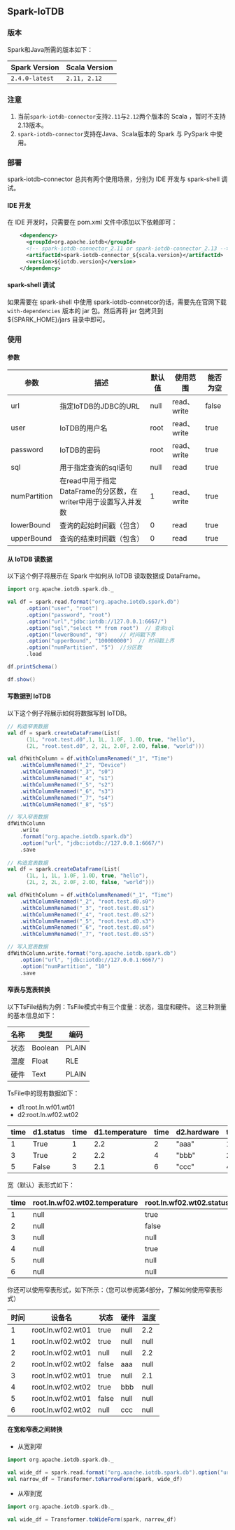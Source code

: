 <!--

    Licensed to the Apache Software Foundation (ASF) under one
    or more contributor license agreements.  See the NOTICE file
    distributed with this work for additional information
    regarding copyright ownership.  The ASF licenses this file
    to you under the Apache License, Version 2.0 (the
    "License"); you may not use this file except in compliance
    with the License.  You may obtain a copy of the License at
    
        http://www.apache.org/licenses/LICENSE-2.0
    
    Unless required by applicable law or agreed to in writing,
    software distributed under the License is distributed on an
    "AS IS" BASIS, WITHOUT WARRANTIES OR CONDITIONS OF ANY
    KIND, either express or implied.  See the License for the
    specific language governing permissions and limitations
    under the License.

-->

## Spark-IoTDB

### 版本

Spark和Java所需的版本如下：

| Spark Version  | Scala Version |
|----------------|---------------|
| `2.4.0-latest` | `2.11, 2.12`  |

### 注意

1. 当前`spark-iotdb-connector`支持`2.11`与`2.12`两个版本的 Scala ，暂时不支持2.13版本。
2. `spark-iotdb-connector`支持在Java、Scala版本的 Spark 与 PySpark 中使用。

### 部署

spark-iotdb-connector 总共有两个使用场景，分别为 IDE 开发与 spark-shell 调试。

#### IDE 开发

在 IDE 开发时，只需要在 pom.xml 文件中添加以下依赖即可：

``` xml
    <dependency>
      <groupId>org.apache.iotdb</groupId>
      <!-- spark-iotdb-connector_2.11 or spark-iotdb-connector_2.13 -->
      <artifactId>spark-iotdb-connector_${scala.version}</artifactId>
      <version>${iotdb.version}</version>
    </dependency>
```

#### spark-shell 调试

如果需要在 spark-shell 中使用 spark-iotdb-connetcor的话，需要先在官网下载 `with-dependencies` 版本的 jar 包。然后再将 jar 包拷贝到 ${SPARK_HOME}/jars 目录中即可。


### 使用

#### 参数

| 参数         | 描述                                        | 默认值 | 使用范围    | 能否为空 |
| ------------ |-------------------------------------------| ------ | ----------- | -------- |
| url          | 指定IoTDB的JDBC的URL                          | null   | read、write | false    |
| user         | IoTDB的用户名                                 | root   | read、write | true     |
| password     | IoTDB的密码                                  | root   | read、write | true     |
| sql          | 用于指定查询的sql语句                              | null   | read        | true     |
| numPartition | 在read中用于指定DataFrame的分区数，在writer中用于设置写入并发数 | 1      | read、write | true     |
| lowerBound   | 查询的起始时间戳（包含）                              | 0      | read        | true     |
| upperBound   | 查询的结束时间戳（包含）                              | 0      | read        | true     |

#### 从 IoTDB 读数据

以下这个例子将展示在 Spark 中如何从 IoTDB 读取数据成 DataFrame。

```scala
import org.apache.iotdb.spark.db._

val df = spark.read.format("org.apache.iotdb.spark.db")
      .option("user", "root")
      .option("password", "root")
      .option("url","jdbc:iotdb://127.0.0.1:6667/")
      .option("sql","select ** from root")  // 查询sql
      .option("lowerBound", "0")    // 时间戳下界
      .option("upperBound", "100000000")  // 时间戳上界
      .option("numPartition", "5")  //分区数
      .load

df.printSchema()

df.show()
```

#### 写数据到 IoTDB

以下这个例子将展示如何将数据写到 IoTDB。

```scala
// 构造窄表数据
val df = spark.createDataFrame(List(
      (1L, "root.test.d0",1, 1L, 1.0F, 1.0D, true, "hello"),
      (2L, "root.test.d0", 2, 2L, 2.0F, 2.0D, false, "world")))

val dfWithColumn = df.withColumnRenamed("_1", "Time")
    .withColumnRenamed("_2", "Device")
    .withColumnRenamed("_3", "s0")
    .withColumnRenamed("_4", "s1")
    .withColumnRenamed("_5", "s2")
    .withColumnRenamed("_6", "s3")
    .withColumnRenamed("_7", "s4")
    .withColumnRenamed("_8", "s5")

// 写入窄表数据
dfWithColumn
    .write
    .format("org.apache.iotdb.spark.db")
    .option("url", "jdbc:iotdb://127.0.0.1:6667/")
    .save
    
// 构造宽表数据
val df = spark.createDataFrame(List(
      (1L, 1, 1L, 1.0F, 1.0D, true, "hello"),
      (2L, 2, 2L, 2.0F, 2.0D, false, "world")))

val dfWithColumn = df.withColumnRenamed("_1", "Time")
    .withColumnRenamed("_2", "root.test.d0.s0")
    .withColumnRenamed("_3", "root.test.d0.s1")
    .withColumnRenamed("_4", "root.test.d0.s2")
    .withColumnRenamed("_5", "root.test.d0.s3")
    .withColumnRenamed("_6", "root.test.d0.s4")
    .withColumnRenamed("_7", "root.test.d0.s5")

// 写入宽表数据
dfWithColumn.write.format("org.apache.iotdb.spark.db")
    .option("url", "jdbc:iotdb://127.0.0.1:6667/")
	.option("numPartition", "10")
    .save
```

#### 窄表与宽表转换

以下TsFile结构为例：TsFile模式中有三个度量：状态，温度和硬件。 这三种测量的基本信息如下：

|名称|类型|编码|
|--- |--- |--- |
|状态|Boolean|PLAIN|
|温度|Float|RLE|
|硬件|Text|PLAIN|

TsFile中的现有数据如下：

* d1:root.ln.wf01.wt01
* d2:root.ln.wf02.wt02

| time | d1.status | time | d1.temperature | time | d2.hardware | time | d2.status |
| ---- | --------- | ---- | -------------- | ---- | ----------- | ---- | --------- |
| 1    | True      | 1    | 2.2            | 2    | "aaa"       | 1    | True      |
| 3    | True      | 2    | 2.2            | 4    | "bbb"       | 2    | False     |
| 5    | False     | 3    | 2.1            | 6    | "ccc"       | 4    | True      |


宽（默认）表形式如下：

| time | root.ln.wf02.wt02.temperature | root.ln.wf02.wt02.status | root.ln.wf02.wt02.hardware | root.ln.wf01.wt01.temperature | root.ln.wf01.wt01.status | root.ln.wf01.wt01.hardware |
| ---- | ----------------------------- | ------------------------ | -------------------------- | ----------------------------- | ------------------------ | -------------------------- |
| 1    | null                          | true                     | null                       | 2.2                           | true                     | null                       |
| 2    | null                          | false                    | aaa                        | 2.2                           | null                     | null                       |
| 3    | null                          | null                     | null                       | 2.1                           | true                     | null                       |
| 4    | null                          | true                     | bbb                        | null                          | null                     | null                       |
| 5    | null                          | null                     | null                       | null                          | false                    | null                       |
| 6    | null                          | null                     | ccc                        | null                          | null                     | null                       |

你还可以使用窄表形式，如下所示：（您可以参阅第4部分，了解如何使用窄表形式）

| 时间 | 设备名            | 状态  | 硬件 | 温度 |
| ---- | ----------------- | ----- | ---- | ---- |
| 1    | root.ln.wf02.wt01 | true  | null | 2.2  |
| 1    | root.ln.wf02.wt02 | true  | null | null |
| 2    | root.ln.wf02.wt01 | null  | null | 2.2  |
| 2    | root.ln.wf02.wt02 | false | aaa  | null |
| 3    | root.ln.wf02.wt01 | true  | null | 2.1  |
| 4    | root.ln.wf02.wt02 | true  | bbb  | null |
| 5    | root.ln.wf02.wt01 | false | null | null |
| 6    | root.ln.wf02.wt02 | null  | ccc  | null |

#### 在宽和窄表之间转换

* 从宽到窄

```scala
import org.apache.iotdb.spark.db._

val wide_df = spark.read.format("org.apache.iotdb.spark.db").option("url", "jdbc:iotdb://127.0.0.1:6667/").option("sql", "select * from root.** where time < 1100 and time > 1000").load
val narrow_df = Transformer.toNarrowForm(spark, wide_df)
```

* 从窄到宽

```scala
import org.apache.iotdb.spark.db._

val wide_df = Transformer.toWideForm(spark, narrow_df)
```